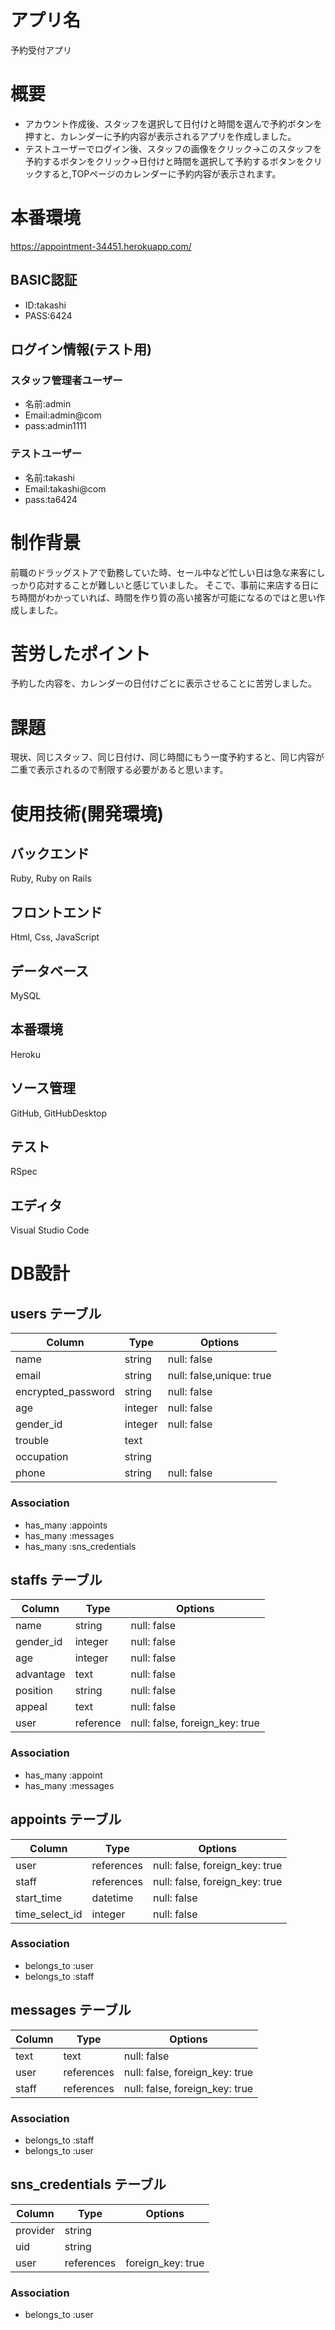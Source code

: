 # アプリ名
 予約受付アプリ

# 概要
  * アカウント作成後、スタッフを選択して日付けと時間を選んで予約ボタンを押すと、カレンダーに予約内容が表示されるアプリを作成しました。
  * テストユーザーでログイン後、スタッフの画像をクリック→このスタッフを予約するボタンをクリック→日付けと時間を選択して予約するボタンをクリックすると,TOPページのカレンダーに予約内容が表示されます。

# 本番環境
 https://appointment-34451.herokuapp.com/

 ## BASIC認証
 * ID:takashi
 * PASS:6424

 ## ログイン情報(テスト用)
  ### スタッフ管理者ユーザー
   * 名前:admin
   * Email:admin@com
   * pass:admin1111
  ### テストユーザー
   * 名前:takashi
   * Email:takashi@com
   * pass:ta6424

# 制作背景
 前職のドラッグストアで勤務していた時、セール中など忙しい日は急な来客にしっかり応対することが難しいと感じていました。
 そこで、事前に来店する日にち時間がわかっていれば、時間を作り質の高い接客が可能になるのではと思い作成しました。

# 苦労したポイント
 予約した内容を、カレンダーの日付けごとに表示させることに苦労しました。

# 課題
  現状、同じスタッフ、同じ日付け、同じ時間にもう一度予約すると、同じ内容が二重で表示されるので制限する必要があると思います。

# 使用技術(開発環境)
 ## バックエンド
 Ruby, Ruby on Rails

 ## フロントエンド
 Html, Css, JavaScript

 ## データベース
 MySQL

 ## 本番環境
 Heroku

 ## ソース管理
 GitHub, GitHubDesktop

 ## テスト
 RSpec

 ## エディタ
 Visual Studio Code

# DB設計

## users テーブル

| Column             | Type    | Options                  |
| ------------------ | --------| ------------------------ |
| name               | string  | null: false              |
| email              | string  | null: false,unique: true |
| encrypted_password | string  | null: false              |
| age                | integer | null: false              |
| gender_id          | integer | null: false              |
| trouble            | text    |                          |
| occupation         | string  |                          |
| phone              | string  | null: false              |

### Association

- has_many :appoints
- has_many :messages
- has_many :sns_credentials


## staffs テーブル

| Column    | Type      | Options                        |
| --------- | ----------| ------------------------------ |
| name      | string    | null: false                    |
| gender_id | integer   | null: false                    |
| age       | integer   | null: false                    |
| advantage | text      | null: false                    |
| position  | string    | null: false                    |
| appeal    | text      | null: false                    |
| user      | reference | null: false, foreign_key: true |

### Association

- has_many :appoint
- has_many :messages


## appoints テーブル

| Column         | Type       | Options                        |
| -------------- | -----------| ------------------------------ |
| user           | references | null: false, foreign_key: true |
| staff          | references | null: false, foreign_key: true |
| start_time     | datetime   | null: false                    |
| time_select_id | integer    | null: false                    |

### Association

- belongs_to :user
- belongs_to :staff


## messages テーブル

| Column | Type       | Options                        |
| ------ | -----------| ------------------------------ |
| text   | text       | null: false                    |
| user   | references | null: false, foreign_key: true |
| staff  | references | null: false, foreign_key: true |

### Association

- belongs_to  :staff
- belongs_to  :user


## sns_credentials テーブル

| Column   | Type       | Options           |
| -------- | -----------| ----------------- |
| provider | string     |                   |
| uid      | string     |                   |
| user     | references | foreign_key: true |

### Association

- belongs_to  :user